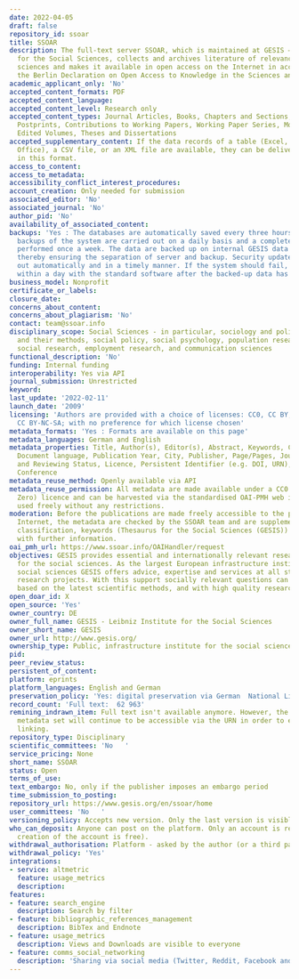 ```yaml
---
date: 2022-04-05
draft: false
repository_id: ssoar
title: SSOAR
description: The full-text server SSOAR, which is maintained at GESIS – Leibniz Institute
  for the Social Sciences, collects and archives literature of relevance to the social
  sciences and makes it available in open access on the Internet in accordance with
  the Berlin Declaration on Open Access to Knowledge in the Sciences and Humanities.
academic_applicant_only: 'No'
accepted_content_formats: PDF
accepted_content_language:
accepted_content_level: Research only
accepted_content_types: Journal Articles, Books, Chapters and Sections, Preprints,
  Postprints, Contributions to Working Papers, Working Paper Series, Monographs and
  Edited Volumes, Theses and Dissertations
accepted_supplementary_content: If the data records of a table (Excel, Libre/Open
  Office), a CSV file, or an XML file are available, they can be delivered to SSOAR
  in this format.
access_to_content:
access_to_metadata:
accessibility_conflict_interest_procedures:
account_creation: Only needed for submission
associated_editor: 'No'
associated_journal: 'No'
author_pid: 'No'
availability_of_associated_content:
backups: 'Yes : The databases are automatically saved every three hours. Incremental
  backups of the system are carried out on a daily basis and a complete backup is
  performed once a week. The data are backed up on internal GESIS data storage media,
  thereby ensuring the separation of server and backup. Security updates are carried
  out automatically and in a timely manner. If the system should fail, it can be reconstructed
  within a day with the standard software after the backed-up data has been imported.'
business_model: Nonprofit
certificate_or_labels:
closure_date:
concerns_about_content:
concerns_about_plagiarism: 'No'
contact: team@ssoar.info
disciplinary_scope: Social Sciences - in particular, sociology and political science
  and their methods, social policy, social psychology, population research, historical
  social research, employment research, and communication sciences
functional_description: 'No'
funding: Internal funding
interoperability: Yes via API
journal_submission: Unrestricted
keyword:
last_update: '2022-02-11'
launch_date: '2009'
licensing: 'Authors are provided with a choice of licenses: CC0, CC BY, CC BY-SA,
  CC BY-NC-SA; with no preference for which license chosen'
metadata_formats: 'Yes : Formats are available on this page'
metadata_languages: German and English
metadata_properties: Title, Author(s), Editor(s), Abstract, Keywords, Classification,
  Document language, Publication Year, City, Publisher, Page/Pages, Journal, Publication
  and Reviewing Status, Licence, Persistent Identifier (e.g. DOI, URN), ISBN, ISSN,
  Conference
metadata_reuse_method: Openly available via API
metadata_reuse_permission: All metadata are made available under a CC0 (Creative Commons
  Zero) licence and can be harvested via the standardised OAI-PMH web interface and
  used freely without any restrictions.
moderation: Before the publications are made freely accessible to the public on the
  Internet, the metadata are checked by the SSOAR team and are supplemented with a
  classification, keywords (Thesaurus for the Social Sciences (GESIS)) and, if necessary,
  with further information.
oai_pmh_url: https://www.ssoar.info/OAIHandler/request
objectives: GESIS provides essential and internationally relevant research-based services
  for the social sciences. As the largest European infrastructure institute for the
  social sciences GESIS offers advice, expertise and services at all stages of scientists'
  research projects. With this support socially relevant questions can be answered
  based on the latest scientific methods, and with high quality research data.
open_doar_id: X
open_source: 'Yes'
owner_country: DE
owner_full_name: GESIS - Leibniz Institute for the Social Sciences
owner_short_name: GESIS
owner_url: http://www.gesis.org/
ownership_type: Public, infrastructure institute for the social sciences
pid:
peer_review_status:
persistent_of_content:
platform: eprints
platform_languages: English and German
preservation_policy: 'Yes: digital preservation via German  National Library'
record_count: 'Full text:  62 963'
remining_indrawn_item: Full text isn't available anymore. However, the corresponding
  metadata set will continue to be accessible via the URN in order to ensure stable
  linking.
repository_type: Disciplinary
scientific_committees: 'No   '
service_pricing: None
short_name: SSOAR
status: Open
terms_of_use:
text_embargo: No, only if the publisher imposes an embargo period
time_submission_to_posting:
repository_url: https://www.gesis.org/en/ssoar/home
user_committees: 'No   '
versioning_policy: Accepts new version. Only the last version is visible for readers.
who_can_deposit: Anyone can post on the platform. Only an account is required ( The
  creation of the account is free).
withdrawal_authorisation: Platform - asked by the author (or a third party)
withdrawal_policy: 'Yes'
integrations:
- service: altmetric
  feature: usage_metrics
  description:
features:
- feature: search_engine
  description: Search by filter
- feature: bibliographic_references_management
  description: BibTex and Endnote
- feature: usage_metrics
  description: Views and Downloads are visible to everyone
- feature: comms_social_networking
  description: 'Sharing via social media (Twitter, Reddit, Facebook and mail)      '
---
```




